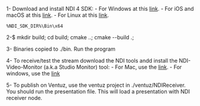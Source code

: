 1- Download and install NDI 4 SDK:
    - For Windows at this [link](https://downloads.ndi.tv/SDK/NDI_SDK/NDI%204%20SDK.exe).
    - For iOS and macOS at this [link](https://downloads.ndi.tv/SDK/NDI_SDK_Mac/InstallNDISDK_v4_Apple.pkg).
    - For Linux at this [link](https://downloads.ndi.tv/SDK/NDI_SDK_Linux/InstallNDISDK_v4_Linux.tar.gz).

    %NDI_SDK_DIR%\Bin\x64

2-$ mkdir build; cd build; cmake ..; cmake --build .;

3- Binaries copied to ./bin. Run the program

4- To receive/test the stream download the NDI tools andd install the NDI-Video-Monitor (a.k.a Studio Monitor) tool:
    - For Mac, use the [link](https://downloads.ndi.tv/Tools/NewTekNDIToolsForMacOS.dmg). 
    - For windows, use the [link](https://downloads.ndi.tv/Tools/NDI%204%20Tools.exe)

5- To publish on Ventuz, use the ventuz project in ./ventuz/NDIReceiver. You should run the presentation file. This will load a presentation with NDI receiver node.